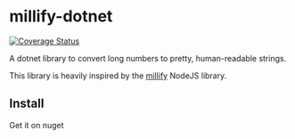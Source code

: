 # millify-dotnet

[![Coverage Status](https://coveralls.io/repos/github/bolorundurowb/millify-dotnet/badge.svg)](https://coveralls.io/github/bolorundurowb/millify-dotnet)

A dotnet library to convert long numbers to pretty, human-readable strings.

This library is heavily inspired by the [millify](https://www.npmjs.com/package/millify) NodeJS library.

## Install

Get it on nuget
